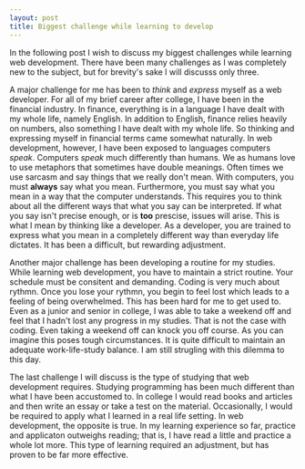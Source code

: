 ```yaml
---
layout: post
title: Biggest challenge while learning to develop
---
```

In the following post I wish to discuss my biggest challenges while learning web development. There have been many challenges as I was completely new to the subject, but for brevity's sake I will discusss only three.

A major challenge for me has been to _think_ and _express_ myself as a web developer. For all of my brief career after college, I have been in the financial industry. In finance, everything is in a language I have dealt with my whole life, namely English. In addition to English, finance relies heavily on numbers, also something I have dealt with my whole life. So thinking and expressing myself in financial terms came somewhat naturally. In web development, however, I have been exposed to languages computers _speak_. Computers _speak_ much differently than humans. We as humans love to use metaphors that sometimes have double meanings. Often times we use sarcasm and say things that we really don't mean. With computers, you must **always** say what you mean. Furthermore, you must say what you mean in a way that the computer understands. This requires you to think about all the different ways that what you say can be interpreted. If what you say isn't precise enough, or is **too** prescise, issues will arise. This is what I mean by thinking like a developer. As a developer, you are trained to express what you mean in a completely different way than everyday life dictates. It has been a difficult, but rewarding adjustment.

Another major challenge has been developing a routine for my studies. While learning web development, you have to maintain a strict routine. Your schedule must be consitent and demanding. Coding is very much about rythmn. Once you lose your rythmn, you begin to feel lost which leads to a feeling of being overwhelmed. This has been hard for me to get used to. Even as a junior and senior in college, I was able to take a weekend off and feel that I hadn't lost any progress in my studies. That is not the case with coding. Even taking a weekend off can knock you off course. As you can imagine this poses tough circumstances. It is quite difficult to maintain an adequate work-life-study balance. I am still strugling with this dilemma to this day. 

The last challenge I will discuss is the type of studying that web development requires. Studying programming has been much different than what I have been accustomed to. In college I would read books and articles and then write an essay or take a test on the material. Occasionally, I would be required to apply what I learned in a real life setting. In web development, the opposite is true. In my learning experience so far, practice and applicaton outweighs reading; that is, I have read a little and practice a whole lot more. This type of learning required an adjustment, but has proven to be far more effective.